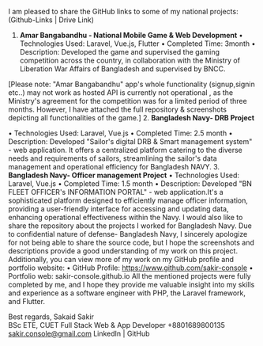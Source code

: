 I am pleased to share the GitHub links to some of my national projects: (Github-Links | Drive Link)
1. <b>Amar Bangabandhu - National Mobile Game & Web Development</b>
•	Technologies Used: Laravel, Vue.js, Flutter
•	Completed Time: 3month
•	Description: Developed the game and supervised the gaming competition across the country, in collaboration with the Ministry of Liberation War Affairs of Bangladesh and supervised by BNCC.

[Please note: "Amar Bangabandhu" app's whole functionality (signup,signin etc..) may not work as hosted API is currently not operational , as the Ministry's agreement for the competition was for a limited period of three months. However, I have attached the full repository & screenshots depicting all functionalities of the game.]
2. <b>Bangladesh Navy- DRB Project</b>

•	Technologies Used: Laravel, Vue.js
•	Completed Time: 2.5 month
•	Description: Developed "Sailor's digital DRB & Smart management system" - web application. It offers a centralized platform catering to the diverse needs and requirements of sailors, streamlining the sailor's data management and operational efficiency for Bangladesh NAVY.
3. <b>Bangladesh Navy- Officer management Project</b>
•	Technologies Used: Laravel, Vue.js
•	Completed Time: 1.5 month
•	Description: Developed "BN FLEET OFFICER's INFORMATION PORTAL" - web application.It's a sophisticated platform designed to efficiently manage officer information, providing a user-friendly interface for accessing and updating data, enhancing operational effectiveness within the Navy.
I would also like to share the repository about the projects I worked for Bangladesh Navy. Due to confidential nature of defense- Bangladesh Navy, I sincerely apologize for not being able to share the source code, but I hope the screenshots and descriptions provide a good understanding of my work on this project.
Additionally, you can view more of my work on my GitHub profile and portfolio website:
•	GitHub Profile: https://www.github.com/sakir-console
•	Portfolio web: sakir-console.github.io
All the mentioned projects were fully completed by me, and I hope they provide me valuable insight into my skills and experience as a software engineer with PHP, the Laravel framework, and Flutter.

Best regards,
Sakaid Sakir											
BSc ETE, CUET
Full Stack Web & App Developer
+8801689800135
sakir.console@gmail.com
LinkedIn | GitHub

